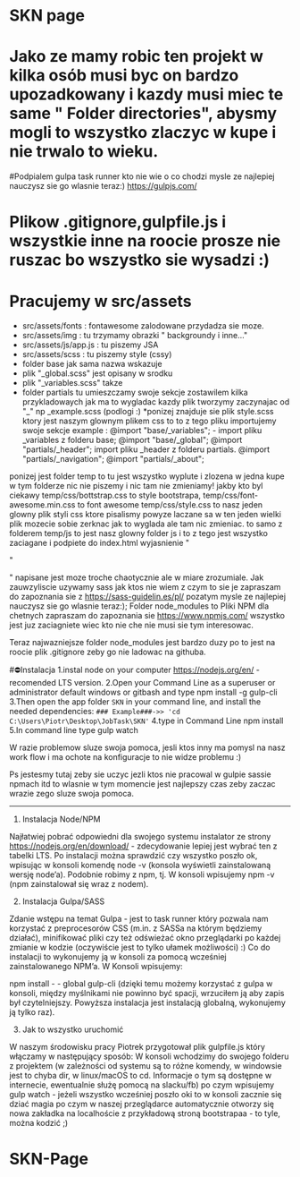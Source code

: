 # SKN page

# Jako ze mamy robic ten projekt w kilka osób musi byc on bardzo upozadkowany i kazdy musi miec te same " Folder directories", abysmy mogli to wszystko zlaczyc w kupe i nie trwalo to wieku.

#Podpialem gulpa task runner kto nie wie o co chodzi mysle ze najlepiej nauczysz sie go wlasnie teraz:)
https://gulpjs.com/

# Plikow .gitignore,gulpfile.js i wszystkie inne na roocie prosze nie ruszac bo wszystko sie wysadzi :)

# Pracujemy w src/assets

* src/assets/fonts : fontawesome zalodowane przydadza sie moze.
* src/assets/img : tu trzymamy obrazki " backgroundy i inne..."
* src/assets/js/app.js : tu piszemy JSA
* src/assets/scss : tu piszemy style (cssy)
* folder base jak sama nazwa wskazuje
* plik "\_global.scss" jest opisany w srodku
* plik "\_variables.scss" takze
* folder partials tu umieszczamy swoje sekcje zostawilem kilka przykladowaych jak ma to wygladac kazdy plik tworzymy zaczynajac od "\_" np \_example.scss (podlogi :)
  \*ponizej znajduje sie plik style.scss ktory jest naszym glownym plikem css to to z tego pliku importujemy swoje sekcje example :
  @import "base/\_variables"; - import pliku \_variables z folderu base;
  @import "base/\_global";
  @import "partials/\_header"; import pliku \_header z folderu partials.
  @import "partials/\_navigation";
  @import "partials/\_about";

ponizej jest folder temp to tu jest wszystko wyplute i zlozena w jedna kupe w tym folderze nic nie piszemy i nic tam nie zmieniamy!
jakby kto byl ciekawy temp/css/bottstrap.css to style bootstrapa,
temp/css/font-awesome.min.css to font awesome
temp/css/style.css to nasz jeden glowny plik styli css ktore pisalismy powyze laczane sa w ten jeden wielki plik mozecie sobie zerknac jak to wyglada ale tam nic zmieniac.
to samo z folderem temp/js to jest nasz glowny folder js i to z tego jest wszystko zaciagane i podpiete do index.html
wyjasnienie
"

 <script src="temp/js/jquery.min.js"></script>

 <script src="temp/js/popper.min.js"></script>

 <script src="temp/js/bootstrap.min.js"></script>

 <script src="temp/js/app.js"></script>"

"
napisane jest moze troche chaotycznie ale w miare zrozumiale.
Jak zauwzyliscie uzywamy sass jak ktos nie wiem z czym to sie je zapraszam do zapoznania sie z https://sass-guidelin.es/pl/ pozatym mysle ze najlepiej nauczysz sie go wlasnie teraz:);
Folder node_modules to Pliki NPM dla chetnych zapraszam do zapoznania sie https://www.npmjs.com/
wszystko jest juz zaciagniete wiec kto nie che nie musi sie tym interesowac.

Teraz najwazniejsze folder node_modules jest bardzo duzy po to jest na roocie plik .gitignore zeby go nie ladowac na githuba.

#⛔Instalacja
1.instal node on your computer https://nodejs.org/en/ - recomended LTS version.
2.Open your Command Line as a superuser or administrator default windows or gitbash and type npm install -g gulp-cli
3.Then open the app folder `SKN` in your command line, and install the needed dependencies: `### Example###->> 'cd C:\Users\Piotr\Desktop\JobTask\SKN'`
4.type in Command Line npm install
5.In command line type gulp watch

W razie problemow sluze swoja pomoca, jesli ktos inny ma pomysl na nasz work flow i ma ochote na konfiguracje to nie widze problemu :)

Ps jestesmy tutaj zeby sie uczyc jezli ktos nie pracowal w gulpie sassie npmach itd to wlasnie w tym momencie jest najlepszy czas zeby zaczac wrazie zego sluze swoja pomoca.

---

1. Instalacja Node/NPM

Najłatwiej pobrać odpowiedni dla swojego systemu instalator ze strony https://nodejs.org/en/download/ - zdecydowanie lepiej jest wybrać ten z tabelki LTS. Po instalacji można sprawdzić czy wszystko poszło ok, wpisując w konsoli komendę node -v (konsola wyświetli zainstalowaną wersję node’a). Podobnie robimy z npm, tj. W konsoli wpisujemy npm -v (npm zainstalował się wraz z nodem).

2. Instalacja Gulpa/SASS

Zdanie wstępu na temat Gulpa - jest to task runner który pozwala nam korzystać z preprocesorów CSS (m.in. z SASSa na którym będziemy działać), minifikować pliki czy też odświeżać okno przeglądarki po każdej zmianie w kodzie (oczywiście jest to tylko ułamek możliwości) :) Co do instalacji to wykonujemy ją w konsoli za pomocą wcześniej zainstalowanego NPM’a. W Konsoli wpisujemy:

npm install - - global gulp-cli (dzięki temu możemy korzystać z gulpa w konsoli, między myślnikami nie powinno być spacji, wrzuciłem ją aby zapis był czytelniejszy. Powyższa instalacja jest instalacją globalną, wykonujemy ją tylko raz).

3. Jak to wszystko uruchomić

W naszym środowisku pracy Piotrek przygotował plik gulpfile.js który włączamy w następujący sposób:
W konsoli wchodzimy do swojego folderu z projektem (w zależności od systemu są to różne komendy, w windowsie jest to chyba dir, w linux/macOS to cd. Informacje o tym są dostępne w internecie, ewentualnie służę pomocą na slacku/fb) po czym wpisujemy gulp watch - jeżeli wszystko wcześniej poszło oki to w konsoli zacznie się dziać magia po czym w naszej przeglądarce automatycznie otworzy się nowa zakładka na localhoście z przykładową stroną bootstrapaa - to tyle, można kodzić ;)
# SKN-Page
